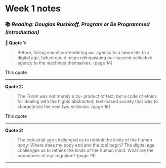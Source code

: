 # Week 1 notes
### :books: *Reading: Douglas Rushkoff, Program or Be Programmed (Introduction)*

**:space_invader: Quote 1:**

> Before, failing meant surrendering our agency to a new elite. In a digital age, failure could mean relinquishing our nascent collective agency to the machines themselves. (page 14)

This quote

---

**Quote 2:**

> The Torah was not merely a by- product of text, but a code of ethics for dealing with the highly abstracted, text-based society that was to characterize the next two millennia. (page 16)

This quote 

---

**Quote 3:**

> The industrial age challenged us to rethink the limits of the human body: Where does my body end and the tool begin? The digital age challenges us to rethink the limits of the human mind: What are the boundaries of my cognition? (page 16)



---

